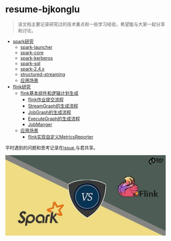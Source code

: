 # resume-bjkonglu
> 该文档主要记录研究过的技术重点和一些学习经验，希望能与大家一起分享和讨论。

- [spark研究](docs/spark-research)
    - [spark-launcher](docs/spark-research/spark-launcher)
    - [spark-core](docs/spark-research/spark-core)
    - [spark-kerberos](docs/spark-research/spark-kerberos)
    - [spark-sql](docs/spark-research/spark-sql)
    - [spark-2.4.x](docs/spark-research/spark-2.4.x)
    - [structured-streaming](docs/spark-research/structured-streaming)
    - [应用场景](docs/spark-research/应用场景)
- [flink研究](docs/flink-research)
    - [flink基本组件和逻辑计划生成](docs/flink-research/flink基本组件和逻辑计划生成) 
      - [flink作业提交流程](docs/flink-research/flink基本组件和逻辑计划生成/flink作业提交流程.md)
      - [StreamGraph的生成流程](docs/flink-research/flink基本组件和逻辑计划生成/StreamGraph的生成流程.md)
      - [JobGraph的生成流程](docs/flink-research/flink基本组件和逻辑计划生成/JobGraph的生成流程.md)
      - [ExecuteGraph的生成流程](docs/flink-research/flink基本组件和逻辑计划生成/ExecuteGraph的生成流程.md)
      - [JobManger](docs/flink-research/flink基本组件和逻辑计划生成/JobManager.md)
    - [应用场景](docs/flink-research/应用场景)
      - [flink实现自定义MetricsReporter](docs/flink-research/应用场景/flink实现自定义MetricsReporter.md)

平时遇到的问题和思考记录在[issue](https://github.com/bjkonglu/resume-bjkonglu/issues),与君共享。

![Spark vs Flink](docs/pics/resume-bjkonglu-logo.jpg)

